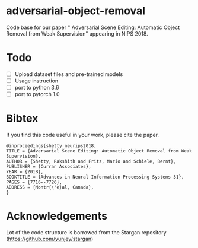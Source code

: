 # adversarial-object-removal
Code base for our paper " Adversarial Scene Editing: Automatic Object Removal from Weak Supervision" appearing in NIPS 2018.

# Todo
- [ ] Upload dataset files and pre-trained models
- [ ] Usage instruction
- [ ] port to python 3.6
- [ ] port to pytorch 1.0

# Bibtex
If you find this code useful in your work, please cite the paper.
```
@inproceedings{shetty_neurips2018,
TITLE = {Adversarial Scene Editing: Automatic Object Removal from Weak Supervision},
AUTHOR = {Shetty, Rakshith and Fritz, Mario and Schiele, Bernt},
PUBLISHER = {Curran Associates},
YEAR = {2018},
BOOKTITLE = {Advances in Neural Information Processing Systems 31},
PAGES = {7716--7726},
ADDRESS = {Montr{\'e}al, Canada},
}
```

# Acknowledgements
Lot of the code structure is borrowed from the Stargan repository (https://github.com/yunjey/stargan)
